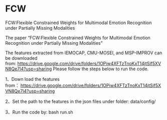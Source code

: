 # FCW
FCW:Flexible Constrained Weights for Multimodal Emotion Recognition under Partially Missing Modalities

The paper “FCW:Flexible Constrained Weights for Multimodal Emotion Recognition under Partially Missing Modalities”

The features extracted from IEMOCAP, CMU-MOSEI, and MSP-IMPROV can be downloaded from: https://drive.google.com/drive/folders/1OPiw4XFTzTnoKxT14jtSif5XVN8Qe7l4?usp=sharing
Please follow the steps below to run the code.

1、Down load the features from： https://drive.google.com/drive/folders/1OPiw4XFTzTnoKxT14jtSif5XVN8Qe7l4?usp=sharing

2、Set the path to the features in the json files under folder: data/config/

3、Run the code by: bash run.sh
